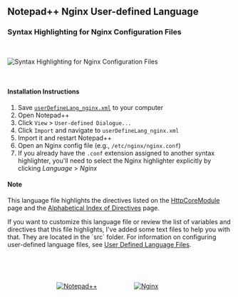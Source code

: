 <h2>Notepad++ Nginx User-defined Language</h2>

<h3>Syntax Highlighting for Nginx Configuration Files</h3>

<p>&nbsp;</p>

<p><img src="http://img27.imageshack.us/img27/1876/nginxnpp.png" alt="Syntax Highlighting for Nginx Configuration Files"></p>

<p>&nbsp;</p>

<h4>Installation Instructions</h4>

1. Save <a href="https://raw.github.com/dslatten/nginx_npp/master/userDefineLang_nginx.xml"><code>userDefineLang_nginx.xml</code></a> to your computer
2. Open Notepad++
3. Click `View` > `User-defined Dialogue...`
4. Click `Import` and navigate to `userDefineLang_nginx.xml`
5. Import it and restart Notepad++
6. Open an Nginx config file (e.g., `/etc/nginx/nginx.conf`)
7. If you already have the `.conf` extension assigned to another syntax highlighter, you'll need to select the Nginx highlighter explicitly by clicking _Language_ > _Nginx_ 

<h4>Note</h4>

<p>This language file highlights the directives listed on the <a href="http://wiki.nginx.org/HttpCoreModule#Directives">HttpCoreModule</a> page and the <a href="http://nginx.org/en/docs/dirindex.html">Alphabetical Index of Directives</a> page.<p>

<p>If you want to customize this language file or review the list of variables and directives that this file highlights, I've added some text files to help you with that. They are located in the `src` folder. For information on configuring user-defined language files, see <a href="http://sourceforge.net/apps/mediawiki/notepad-plus/index.php?title=User_Defined_Languages">User Defined Language Files</a>.</p>

<p>&nbsp;</p>
<p>&nbsp;</p>

<p>
	&nbsp; &nbsp; &nbsp; &nbsp; &nbsp; &nbsp; &nbsp; &nbsp; &nbsp; &nbsp; &nbsp; &nbsp; &nbsp; &nbsp;
	<a href="http://notepad-plus-plus.org"><img src="http://img651.imageshack.us/img651/3922/notepadg.png" alt="Notepad++"></a>
	&nbsp; &nbsp; &nbsp; &nbsp; &nbsp; &nbsp; &nbsp; &nbsp; &nbsp; &nbsp;
	<a href="http://nginx.org/"><img src="http://wiki.nginx.org/local/nginx-logo.png" alt="Nginx"></a>
</p>

<p>&nbsp;</p>
<p>&nbsp;</p>
